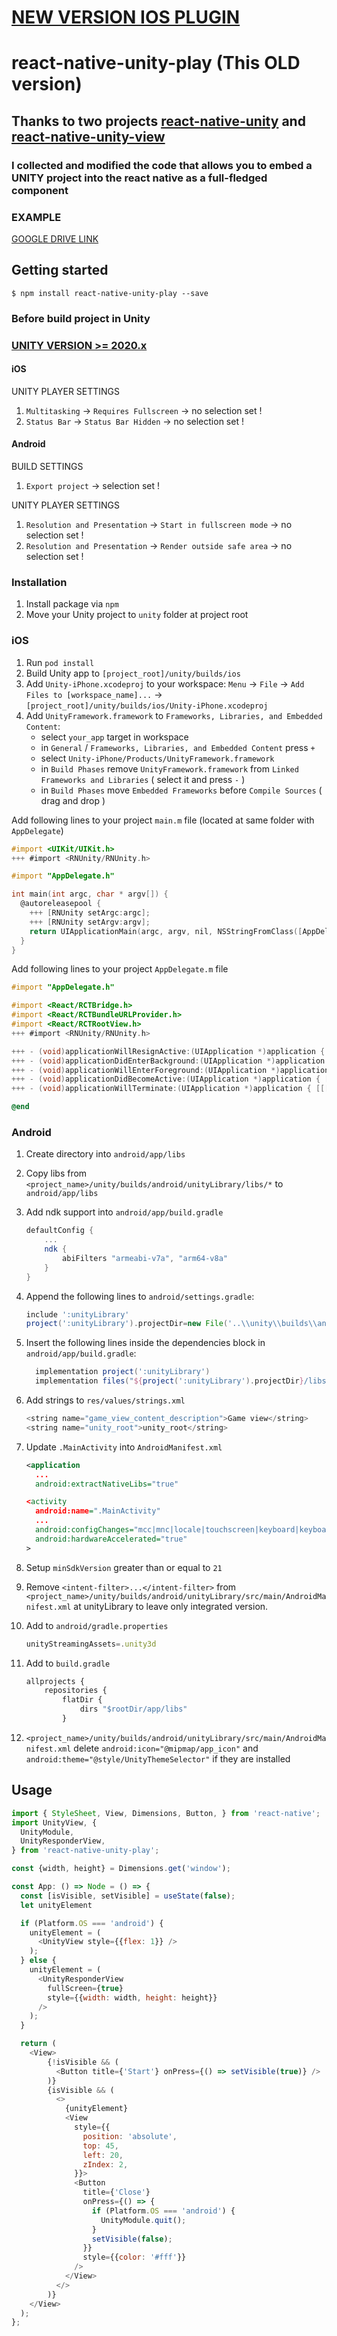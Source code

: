 # [NEW VERSION IOS PLUGIN](https://github.com/azesmway/react-native-unity-play-ts)


# react-native-unity-play (This OLD version)

## Thanks to two projects [react-native-unity](https://github.com/@wowmaking/react-native-unity) and [react-native-unity-view](https://github.com/f111fei/react-native-unity-view)

### I collected and modified the code that allows you to embed a UNITY project into the react native as a full-fledged component

### EXAMPLE
[GOOGLE DRIVE LINK](https://drive.google.com/file/d/1D3oaHstzlmIAvIqzbwfSTwlonxJev7Yh/view?usp=sharing)

## Getting started

`$ npm install react-native-unity-play --save`


### Before build project in Unity 

### [UNITY VERSION >= 2020.x](https://unity3d.com/ru/get-unity/download/archive) 

#### iOS
UNITY PLAYER SETTINGS

1. `Multitasking` -> `Requires Fullscreen` -> no selection set !
2. `Status Bar` -> `Status Bar Hidden` -> no selection set !

#### Android

BUILD SETTINGS
1. `Export project` -> selection set !

UNITY PLAYER SETTINGS
1. `Resolution and Presentation` -> `Start in fullscreen mode` -> no selection set !
2. `Resolution and Presentation` -> `Render outside safe area` -> no selection set !

### Installation

1. Install package via `npm`
2. Move your Unity project to `unity` folder at project root

### iOS

1. Run `pod install`
2. Build Unity app to `[project_root]/unity/builds/ios`
3. Add `Unity-iPhone.xcodeproj` to your workspace: `Menu` -> `File` -> `Add Files to [workspace_name]...` -> `[project_root]/unity/builds/ios/Unity-iPhone.xcodeproj`
4. Add `UnityFramework.framework` to `Frameworks, Libraries, and Embedded Content`: 
    - select `your_app` target in workspace
    - in `General` / `Frameworks, Libraries, and Embedded Content` press `+`
    - select `Unity-iPhone/Products/UnityFramework.framework`
    - in `Build Phases` remove `UnityFramework.framework` from `Linked Frameworks and Libraries` ( select it and press `-` )
    - in `Build Phases` move `Embedded Frameworks` before `Compile Sources` ( drag and drop )
   
Add following lines to your project `main.m` file (located at same folder with `AppDelegate`)
```objectivec
#import <UIKit/UIKit.h>
+++ #import <RNUnity/RNUnity.h>

#import "AppDelegate.h"

int main(int argc, char * argv[]) {
  @autoreleasepool {
    +++ [RNUnity setArgc:argc];
    +++ [RNUnity setArgv:argv];
    return UIApplicationMain(argc, argv, nil, NSStringFromClass([AppDelegate class]));
  }
}
```

Add following lines to your project `AppDelegate.m` file
```objectivec
#import "AppDelegate.h"

#import <React/RCTBridge.h>
#import <React/RCTBundleURLProvider.h>
#import <React/RCTRootView.h>
+++ #import <RNUnity/RNUnity.h>

+++ - (void)applicationWillResignActive:(UIApplication *)application { [[[RNUnity ufw] appController] applicationWillResignActive: application]; }
+++ - (void)applicationDidEnterBackground:(UIApplication *)application { [[[RNUnity ufw] appController] applicationDidEnterBackground: application]; }
+++ - (void)applicationWillEnterForeground:(UIApplication *)application { [[[RNUnity ufw] appController] applicationWillEnterForeground: application]; }
+++ - (void)applicationDidBecomeActive:(UIApplication *)application { [[[RNUnity ufw] appController] applicationDidBecomeActive: application]; }
+++ - (void)applicationWillTerminate:(UIApplication *)application { [[[RNUnity ufw] appController] applicationWillTerminate: application]; }

@end
```

### Android

1. Create directory into ``android/app/libs``

2. Copy libs from ``<project_name>/unity/builds/android/unityLibrary/libs/*`` to ``android/app/libs``
3. Add ndk support into `android/app/build.gradle`
    ```gradle
    defaultConfig {
        ...
        ndk {
            abiFilters "armeabi-v7a", "arm64-v8a"
        }
    }
    ```
4. Append the following lines to `android/settings.gradle`:
  	```gradle
  	include ':unityLibrary'
    project(':unityLibrary').projectDir=new File('..\\unity\\builds\\android\\unityLibrary')
  	```
5. Insert the following lines inside the dependencies block in `android/app/build.gradle`:
  	```gradle
      implementation project(':unityLibrary')
      implementation files("${project(':unityLibrary').projectDir}/libs/unity-classes.jar")
  	```
6. Add strings to ``res/values/strings.xml`` 
    
    ```javascript
    <string name="game_view_content_description">Game view</string>
    <string name="unity_root">unity_root</string>
    ```

6. Update `.MainActivity` into `AndroidManifest.xml`
    ```xml
   <application
      ...
      android:extractNativeLibs="true" 
   
   <activity
      android:name=".MainActivity"
      ...
      android:configChanges="mcc|mnc|locale|touchscreen|keyboard|keyboardHidden|navigation|orientation|screenLayout|uiMode|screenSize|smallestScreenSize|fontScale|layoutDirection|density"
      android:hardwareAccelerated="true"
    >
    ```
7. Setup `minSdkVersion` greater than or equal to `21`
   
8. Remove `<intent-filter>...</intent-filter>` from ``<project_name>/unity/builds/android/unityLibrary/src/main/AndroidManifest.xml`` at unityLibrary to leave only integrated version.

9. Add to ``android/gradle.properties`` 
    ```javascript
    unityStreamingAssets=.unity3d
    ```

10. Add to ``build.gradle``
    ```javascript
    allprojects {
        repositories {
            flatDir {
                dirs "$rootDir/app/libs"
            }
    ```

11. ``<project_name>/unity/builds/android/unityLibrary/src/main/AndroidManifest.xml`` 
delete ``android:icon="@mipmap/app_icon"`` and ``android:theme="@style/UnityThemeSelector"`` if they are installed

## Usage

```javascript
import { StyleSheet, View, Dimensions, Button, } from 'react-native';
import UnityView, {
  UnityModule,
  UnityResponderView,
} from 'react-native-unity-play';

const {width, height} = Dimensions.get('window');

const App: () => Node = () => {
  const [isVisible, setVisible] = useState(false);
  let unityElement

  if (Platform.OS === 'android') {
    unityElement = (
      <UnityView style={{flex: 1}} />
    );
  } else {
    unityElement = (
      <UnityResponderView
        fullScreen={true}
        style={{width: width, height: height}}
      />
    );
  }

  return (
    <View>
        {!isVisible && (
          <Button title={'Start'} onPress={() => setVisible(true)} />
        )}
        {isVisible && (
          <>
            {unityElement}
            <View
              style={{
                position: 'absolute',
                top: 45,
                left: 20,
                zIndex: 2,
              }}>
              <Button
                title={'Close'}
                onPress={() => {
                  if (Platform.OS === 'android') {
                    UnityModule.quit();
                  }
                  setVisible(false);
                }}
                style={{color: '#fff'}}
              />
            </View>
          </>
        )}
    </View>
  );
};
```
